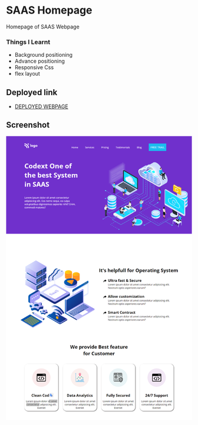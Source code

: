 # SAAS Homepage 

Homepage of SAAS Webpage

### Things I Learnt
- Background positioning
- Advance positioning
- Responsive Css
- flex layout

## Deployed link
- [DEPLOYED WEBPAGE](https://ssaas.netlify.app/)

## Screenshot
![deployerlink](Project%2013%20Output.png)
